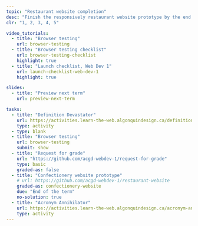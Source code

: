 ```yaml
---
topic: "Restaurant website completion"
desc: "Finish the responsively restaurant website prototype by the end of the term."
clr: "1, 2, 3, 4, 5"

video_tutorials:
  - title: "Browser testing"
    url: browser-testing
  - title: "Browser testing checklist"
    url: browser-testing-checklist
    highlight: true
  - title: "Launch checklist, Web Dev 1"
    url: launch-checklist-web-dev-1
    highlight: true

slides:
  - title: "Preview next term"
    url: preview-next-term

tasks:
  - title: "Definition Devastator"
    url: https://activities.learn-the-web.algonquindesign.ca/definition-devastator/
    type: activity
  - type: blank
  - title: "Browser testing"
    url: browser-testing
    submit: show
  - title: "Request for grade"
    url: "https://github.com/acgd-webdev-1/request-for-grade"
    type: basic
    graded-as: false
  - title: "Confectionery website prototype"
    # url: https://github.com/acgd-webdev-1/restaurant-website
    graded-as: confectionery-website
    due: "End of the term"
    no-solution: true
  - title: "Acronym Annihilator"
    url: https://activities.learn-the-web.algonquindesign.ca/acronym-annihilator/
    type: activity
---
```

